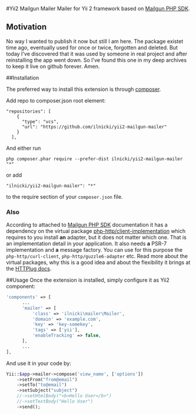 #Yii2 Mailgun Mailer
Mailer for Yii 2 framework based on [Mailgun PHP SDK](https://github.com/mailgun/mailgun-php).

## Motivation
No way I wanted to publish it now but still I am here. The package existet time ago, eventually used for once or twice, forgotten and deleted. But today I've discovered that it was used by someone in real project and after reinstalling the app went down. So I've found this one in my deep archives to keep it live on github forever. Amen.

##Installation

The preferred way to install this extension is through [composer](http://getcomposer.org/download/).

Add repo to composer.json root element:
```
"repositories": [
    {
      "type": "vcs",
      "url": "https://github.com/ilnicki/yii2-mailgun-mailer"
    }
  ],
```

And either run

```
php composer.phar require --prefer-dist ilnicki/yii2-mailgun-mailer "*"
```

or add

```
"ilnicki/yii2-mailgun-mailer": "*"
```

to the require section of your `composer.json` file.

### Also

According to attached to [Mailgun PHP SDK](https://github.com/mailgun/mailgun-php) documentation it has a dependency on the virtual package [php-http/client-implementation](https://packagist.org/providers/php-http/client-implementation) which requires to you install **an** adapter, but it does not matter which one. That is an implementation detail in your application. It also needs **a** PSR-7 implementation and **a** message factory. 
You can use for this purpose the `php-http/curl-client`, `php-http/guzzle6-adapter` etc. Read more about the virtual packages, why this is a good idea and about the flexibility it brings at the [HTTPlug docs](http://docs.php-http.org/en/latest/httplug/users.html).


##Usage
Once the extension is installed, simply configure it as Yii2 component:
```php
'components' => [
      ...
      'mailer' => [
          'class' => 'ilnicki\mailer\Mailer',
          'domain' => 'example.com',
          'key' => 'key-somekey',
          'tags' => ['yii'],
          'enableTracking' => false,
      ],
      ...
],
```

And use it in your code by:

```php
Yii::$app->mailer->compose('view_name', ['options'])
    ->setFrom("from@email")
    ->setTo("to@email")
    ->setSubject("subject")
    //->setHtmlBody("<b>Hello User</b>")
    //->setTextBody("Hello User")
    ->send();
```